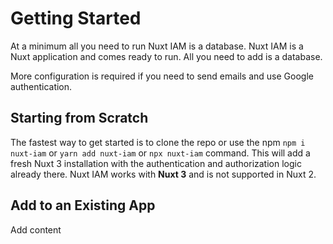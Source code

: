 # Getting Started

At a minimum all you need to run Nuxt IAM is a database. Nuxt IAM is a Nuxt application and comes ready to run. All you need to add is a database.

More configuration is required if you need to send emails and use Google authentication.

## Starting from Scratch

The fastest way to get started is to clone the repo or use the npm `npm i nuxt-iam` or `yarn add nuxt-iam` or `npx nuxt-iam` command. This will add a fresh Nuxt 3 installation with the authentication and authorization logic already there. Nuxt IAM works with **Nuxt 3** and is not supported in Nuxt 2.

## Add to an Existing App

Add content
